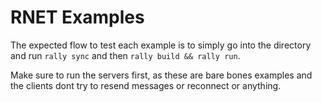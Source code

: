 # RNET Examples

The expected flow to test each example is to simply go into the directory and run `rally sync` and then `rally build && rally run`.

Make sure to run the servers first, as these are bare bones examples and the clients dont try to resend messages or reconnect or anything.
